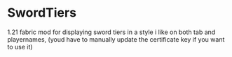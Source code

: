 # SwordTiers
 1.21 fabric mod for displaying sword tiers in a style i like on both tab and playernames, (youd have to manually update the certificate key if you want to use it)
